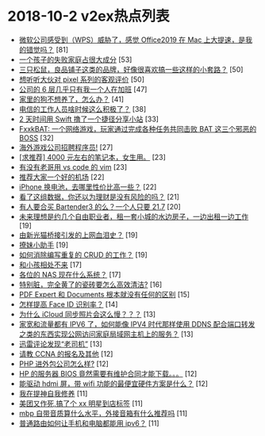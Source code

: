 # 2018-10-2 v2ex热点列表

+ [微软公司感受到（WPS）威胁了，感觉 Office2019 在 Mac 上大提速，是我的错觉吗？](https://www.v2ex.com/t/494516#reply81) [81]
+ [一个孩子的失败家庭占很大成分](https://www.v2ex.com/t/494526#reply53) [53]
+ [三只松鼠，良品铺子这类的品牌，好像很喜欢搞一些这样的小套路？](https://www.v2ex.com/t/494542#reply50) [50]
+ [想听听大伙对 pixel 系列的客观评价](https://www.v2ex.com/t/494554#reply50) [50]
+ [公司的 6 层几乎只有我一个人在加班](https://www.v2ex.com/t/494589#reply47) [47]
+ [家里的狗不想养了，怎么办？](https://www.v2ex.com/t/494606#reply41) [41]
+ [电信的工作人员啥时候这么积极了？](https://www.v2ex.com/t/494569#reply38) [38]
+ [2 天时间用 Swift 撸了一个捷径分享小站](https://www.v2ex.com/t/494517#reply33) [33]
+ [FxxkBAT: 一个网络游戏，玩家通过完成各种任务共同击败 BAT 这三个邪恶的 BOSS](https://www.v2ex.com/t/494562#reply32) [32]
+ [海外游戏公司招聘程序员!](https://www.v2ex.com/t/494590#reply27) [27]
+ [[求推荐] 4000 元左右的笔记本，女生用。](https://www.v2ex.com/t/494566#reply23) [23]
+ [有没有老哥用 vs code 的 vim](https://www.v2ex.com/t/494584#reply23) [23]
+ [推荐大家一个好的机场](https://www.v2ex.com/t/494620#reply22) [22]
+ [iPhone 换电池，去哪里性价比高一些？](https://www.v2ex.com/t/494572#reply22) [22]
+ [看了这组数据，你还以为理财是没有风险的吗？](https://www.v2ex.com/t/494534#reply21) [21]
+ [有人要合买 Bartender3 的么？一个人只要 21.7](https://www.v2ex.com/t/494601#reply20) [20]
+ [未来理想是约几个自由职业者，租一套小城的水边房子，一边出租一边工作](https://www.v2ex.com/t/494642#reply19) [19]
+ [由新光猫桥接引发的上网血泪史？](https://www.v2ex.com/t/494529#reply19) [19]
+ [撩妹小助手](https://www.v2ex.com/t/494570#reply19) [19]
+ [如何消除编写重复的 CRUD 的工作？](https://www.v2ex.com/t/494581#reply19) [19]
+ [和小孩相处不来](https://www.v2ex.com/t/494539#reply17) [17]
+ [各位的 NAS 现在什么系统？](https://www.v2ex.com/t/494591#reply17) [17]
+ [特别脏，完全黄了的瓷砖要怎么高效清洁?](https://www.v2ex.com/t/494587#reply16) [16]
+ [PDF Expert 和 Documents 根本就没有任何的区别](https://www.v2ex.com/t/494556#reply15) [15]
+ [怎样提高 Face ID 识别率？](https://www.v2ex.com/t/494629#reply14) [14]
+ [为什么 iCloud 同步照片会这么慢？？？](https://www.v2ex.com/t/494592#reply13) [13]
+ [家宽和流量都有 IPV6 了，如何能像 IPV4 时代那样使用 DDNS 配合端口转发之类的东西实现公网访问家庭局域网主机上的服务？](https://www.v2ex.com/t/494597#reply13) [13]
+ [迅雷评论发现“老司机”](https://www.v2ex.com/t/494582#reply13) [13]
+ [请教 CCNA 的报名及其他](https://www.v2ex.com/t/494619#reply12) [12]
+ [PHP 进外包公司怎么样?](https://www.v2ex.com/t/494544#reply12) [12]
+ [HP 的服务器 BIOS 竟然需要有维护合同才能下载。。。](https://www.v2ex.com/t/494546#reply12) [12]
+ [能驱动 hdmi 屏，带 wifi 功能的最便宜硬件方案是什么？](https://www.v2ex.com/t/494558#reply12) [12]
+ [我在提神自我修养](https://www.v2ex.com/t/494599#reply11) [11]
+ [美团又作死,搞了个 xx 明星到店标签](https://www.v2ex.com/t/494625#reply11) [11]
+ [mbp 自带音质算什么水平，外接音箱有什么推荐吗](https://www.v2ex.com/t/494555#reply11) [11]
+ [普通路由如何让手机和电脑都能用 ipv6？](https://www.v2ex.com/t/494568#reply11) [11]
